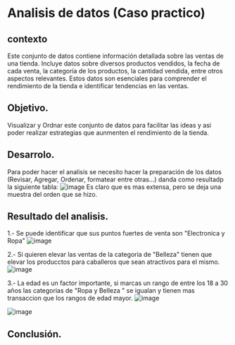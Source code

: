 # Analisis de datos (Caso practico)

## contexto
Este conjunto de datos contiene información detallada sobre las ventas de una tienda. Incluye datos sobre diversos productos vendidos, la fecha de cada venta, la categoría de los productos, la cantidad vendida, entre otros aspectos relevantes. Estos datos son esenciales para comprender el rendimiento de la tienda e identificar tendencias en las ventas. 


## Objetivo.
Visualizar y Ordnar este conjunto de datos para facilitar las ideas y asi poder realizar estrategias que aunmenten el rendimiento de la tienda. 

## Desarrolo.
Para poder hacer el analisis se necesito hacer la preparación de los datos (Revisar, Agregar, Ordenar, formatear entre otras...) danda como resultadp la siguiente tabla: 
![image](https://github.com/user-attachments/assets/0421e2f7-c1d8-491f-8222-84f805468f37) 
Es claro que es mas extensa, pero se deja una muestra del orden que se hizo.

## Resultado del analisis. 
1.- Se puede identificar que sus puntos fuertes de venta son "Electronica y Ropa" 
![image](https://github.com/user-attachments/assets/0e82e609-ccf8-402c-8f22-2ca5eb5d7293)

2.- Si quieren elevar las ventas de la categoria de "Belleza" tienen que elevar los producctos para caballeros que sean atractivos para el mismo.
![image](https://github.com/user-attachments/assets/070066cf-9c1f-42fc-8b41-70c00e59cb6c)

3.- La edad es un factor importante, si marcas un rango de entre los 18 a 30 años las categorias de "Ropa y Belleza " se igualan y tienen mas transaccion que los rangos de edad mayor. 
![image](https://github.com/user-attachments/assets/1056d797-ed3e-4b12-af3e-86ec4b9cc330)

![image](https://github.com/user-attachments/assets/60ffe173-2c14-4d82-b615-ea0a4f16c609)

## Conclusión. 

